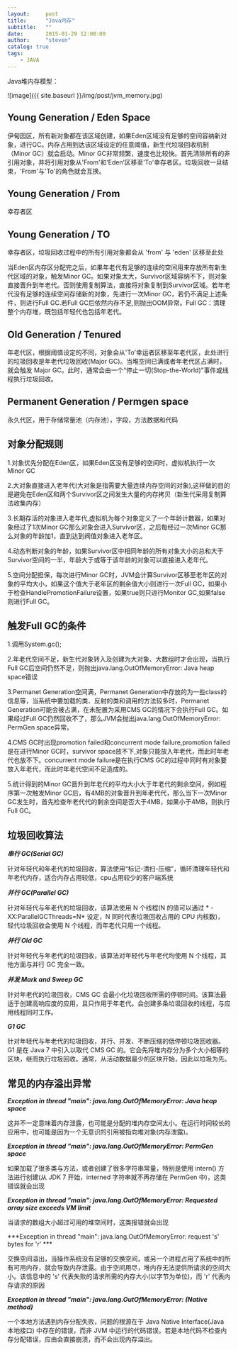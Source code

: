 ```yaml
---
layout:     post
title:      "Java内存"
subtitle:   ""
date:       2015-01-29 12:00:00
author:     "steven"
catalog: true
tags:
    - JAVA
---
```


Java堆内存模型：

![image]({{ site.baseurl }}/img/post/jvm_memory.jpg)

Young Generation / Eden Space
----

伊甸园区，所有新对象都在该区域创建，如果Eden区域没有足够的空间容纳新对象，进行GC。内存占用到达该区域设定的任意阈值，新生代垃圾回收机制（Minor GC）就会启动。Minor GC非常频繁，速度也比较快。首先清除所有的非引用对象，并将引用对象从'From'和‘Eden’区移至'To'幸存者区。垃圾回收一旦结束，'From'与'To'的角色就会互换。


Young Generation / From
----

幸存者区

Young Generation / TO
----

幸存者区，垃圾回收过程中的所有引用对象都会从 'from' 与 'eden' 区移至此处

当Eden区内存区分配完之后，如果年老代有足够的连续的空间用来存放所有新生代区域的对象，触发Minor GC。如果对象太大，Survivor区域容纳不下，则对象直接晋升到年老代。否则使用复制算法，直接将对象复制到Survivor区域。若年老代没有足够的连续空间存储新的对象，先进行一次Minor GC，若仍不满足上述条件，则进行Full GC.若Full GC后依然内存不足,则抛出OOM异常。Full GC：清理整个内存堆，既包括年轻代也包括年老代。

Old Generation / Tenured
----

年老代区，根据阈值设定的不同，对象会从'To'幸运者区移至年老代区，此处进行的垃圾回收是年老代垃圾回收(Major GC)。当堆空间已满或者年老代区占满时，就会触发 Major GC。此时，通常会由一个“停止一切(Stop-the-World)”事件或线程执行垃圾回收。

Permanent Generation / Permgen space
---

永久代区，用于存储常量池（内存池），字段，方法数据和代码


对象分配规则
----

1.对象优先分配在Eden区，如果Eden区没有足够的空间时，虚拟机执行一次Minor GC

2.大对象直接进入老年代(大对象是指需要大量连续内存空间的对象),这样做的目的是避免在Eden区和两个Survivor区之间发生大量的内存拷贝（新生代采用复制算法收集内存）

3.长期存活的对象进入老年代,虚拟机为每个对象定义了一个年龄计数器，如果对象经过了1次Minor GC那么对象会进入Survivor区，之后每经过一次Minor GC那么对象的年龄加1，直到达到阀值对象进入老年区。

4.动态判断对象的年龄，如果Survivor区中相同年龄的所有对象大小的总和大于Survivor空间的一半，年龄大于或等于该年龄的对象可以直接进入老年代。

5.空间分配担保，每次进行Minor GC时，JVM会计算Survivor区移至老年区的对象的平均大小，如果这个值大于老年区的剩余值大小则进行一次Full GC，如果小于检查HandlePromotionFailure设置，如果true则只进行Monitor GC,如果false则进行Full GC。


触发Full GC的条件
----

1.调用System.gc();

2.年老代空间不足，新生代对象转入及创建为大对象、大数组时才会出现，当执行Full GC后空间仍然不足，则抛出java.lang.OutOfMemoryError: Java heap space错误

3.Permanet Generation空间满，Permanet Generation中存放的为一些class的信息等，当系统中要加载的类、反射的类和调用的方法较多时，Permanet Generation可能会被占满，在未配置为采用CMS GC的情况下会执行Full GC。如果经过Full GC仍然回收不了，那么JVM会抛出java.lang.OutOfMemoryError: PermGen space异常。

4.CMS GC时出现promotion failed和concurrent mode failure,promotion failed是在进行Minor GC时，survivor space放不下,对象只能放入年老代，而此时年老代也放不下。concurrent mode failure是在执行CMS GC的过程中同时有对象要放入年老代，而此时年老代空间不足造成的。

5.统计得到的Minor GC晋升到年老代的平均大小大于年老代的剩余空间，例如程序第一次触发Minor GC后，有4MB的对象晋升到年老代代，那么当下一次Minor GC发生时，首先检查年老代代的剩余空间是否大于4MB，如果小于4MB，则执行Full GC。



垃圾回收算法
---

***串行 GC(Serial GC)***

针对年轻代和年老代的垃圾回收，算法使用“标记-清扫-压缩”，循环清理年轻代和年老代内存，适合内存占用较低，cpu占用较少的客户端系统

***并行 GC(Parallel GC)***

针对年轻代与年老代的垃圾回收，该算法使用 N 个线程(N 的值可以通过 * -XX:ParallelGCThreads=N* 设定，N 同时代表垃圾回收占用的 CPU 内核数)，
轻代垃圾回收会使用 N 个线程，而年老代只用一个线程。

***并行 Old GC***

针对年轻代与年老代的垃圾回收，该算法对年轻代与年老代均使用 N 个线程，其他方面与并行 GC 完全一致。

***并发 Mark and Sweep GC***

针对年老代的垃圾回收，CMS GC 会最小化垃圾回收所需的停顿时间。该算法最适于创建高响应度的应用，且只作用于年老代。会创建多条垃圾回收的线程，与应用线程同时工作。

***G1 GC***

针对年轻代与年老代的垃圾回收，并行、并发、不断压缩的低停顿垃圾回收器。G1 是在 Java 7 中引入以取代 CMS GC 的。它会先将堆内存分为多个大小相等的区块，继而执行垃圾回收。通常，从活动数据最少的区块开始，因此以垃圾为先。


常见的内存溢出异常
---

***Exception in thread "main": java.lang.OutOfMemoryError: Java heap space***

这并不一定意味着内存泄露，也可能是分配的堆内存空间太小。在运行时间较长的应用中，也可能是因为一个无意识的引用被指向堆对象(内存泄露)。

***Exception in thread "main": java.lang.OutOfMemoryError: PermGen space***

如果加载了很多类与方法，或者创建了很多字符串常量，特别是使用 intern() 方法进行创建(从 JDK 7 开始，interned 字符串就不再存储在 PermGen 中)，这类错误就会出现

***Exception in thread "main": java.lang.OutOfMemoryError: Requested array size exceeds VM limit***

当请求的数组大小超过可用的堆空间时，这类报错就会出现


***Exception in thread "main": java.lang.OutOfMemoryError: request 's' bytes for 'r' ***

交换空间溢出，当操作系统没有足够的交换空间，或另一个进程占用了系统中的所有可用内存，就会导致内存泄露。由于空间用尽，堆内存无法提供所请求的空间大小。该信息中的 's' 代表失败的请求所需的内存大小(以字节为单位)，而 'r' 代表内存请求的原因


***Exception in thread "main": java.lang.OutOfMemoryError: (Native method)***

一个本地方法遇到内存分配失败，问题的根源在于 Java Native Interface(Java 本地接口) 中存在的错误，而非 JVM 中运行的代码错误。若是本地代码不检查内存分配错误，应由会直接崩溃，而不会出现内存溢出。
